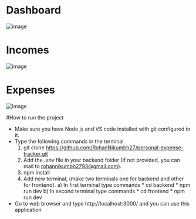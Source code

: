 # Dashboard
![image](https://github.com/RohanNikumbh27/personal-expense-tracker/assets/123468557/1d52be14-88da-406b-bba0-89381fcb1fe3)


# Incomes
![image](https://github.com/RohanNikumbh27/personal-expense-tracker/assets/123468557/e1b99c05-cc13-44cb-b979-8297e396a739)

# Expenses
![image](https://github.com/RohanNikumbh27/personal-expense-tracker/assets/123468557/ec040c6d-e4f8-41a8-969f-17a6d661ed35)


#How to run the project
* Make sure you have Node js and VS code installed with git configured in it.
* Type the following commands in the terminal
  1. git clone https://github.com/RohanNikumbh27/personal-expense-tracker.git
  2. Add the .env file in your backend folder (If not provided, you can mail to rohannikumbh2793@gmail.com).
  3. npm install
  4. Add new terminal, (make two terminals one for backend and other for frontend).
      a) In first terminal type commands
         * cd backend
         * npm run dev
      b) In second terminal type commands
         * cd frontend
         * npm run dev
* Go to web browser and type http://localhost:3000/ and you can use this application
  
